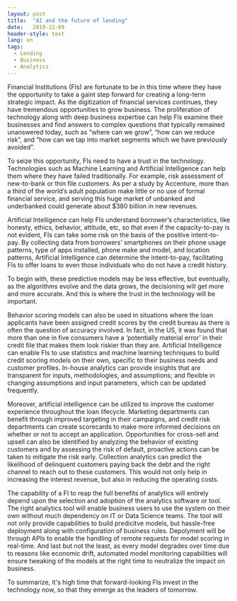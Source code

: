 ```yaml
---
layout: post
title:  "AI and the future of lending"
date:   2019-12-09
header-style: text
lang: en
tags:
  - Lending
  - Business
  - Analytics
---
```

Financial Institutions (FIs) are fortunate to be in this time where they have the opportunity to take a gaint step forward for creating a long-term strategic impact. As the digitization of financial services continues, they have tremendous opportunities to grow business. 
The proliferation of technology along with deep business expertise can help FIs examine their businesses and find answers to complex questions that typically remained unanswered today, such as “where can we grow”, “how can we reduce risk”, and “how can we tap into market segments which we have previously avoided”.

To seize this opportunity, FIs need to have a trust in the technology. Technologies such as Machine Learning and Artificial Intelligence  can help them where they have failed traditionally. For example, risk assessment of new-to-bank or thin file customers. As per a study by Accenture, more than a third of the world’s adult population make little or no use of formal financial service, and serving this huge market of unbanked and underbanked could generate about $380 billion in new revenues.

Artificial Intelligence can help FIs understand borrower’s characteristics, like honesty, ethics, behavior, attitude, etc, so that even if the capacity-to-pay is not evident, FIs can take some risk on the basis of the positive intent-to-pay. By collecting data from borrowers’ smartphones on their phone usage patterns, type of apps installed, phone make and model, and location patterns, Artificial Intelligence can determine the intent-to-pay, facilitating FIs to offer loans to even those individuals who do not have a credit history. 

To begin with, these predictive models may be less effective, but eventually, as the algorithms evolve and the data grows, the decisioning will get more and more accurate. And this is where the trust in the technology will be important.

Behavior scoring models can also be used in situations where the loan applicants have been assigned credit scores by the credit bureau as there is often the question of accuracy involved. In fact, in the US, it was found that more than one in five consumers have a ‘potentially material error’ in their credit file that makes them look riskier than they are. Artificial Intelligence can enable FIs to use statistics and machine learning techniques to build credit scoring models on their own, specific to their business needs and customer profiles. In-house analytics can provide insights that are transparent for inputs, methodologies, and assumptions; and flexible in changing assumptions and input parameters, which can be updated frequently.

Moreover, artificial intelligence can be utilized to improve the customer experience throughout the loan lifecycle. Marketing departments can benefit through improved targeting in their campaigns, and credit risk departments can create scorecards to make more informed decisions on whether or not to accept an application. Opportunities for cross-sell and upsell can also be identified by analyzing the behavior of existing customers and by assessing the risk of default, proactive actions can be taken to mitigate the risk early. Collection analytics can predict the likelihood of delinquent customers paying back the debt and the right channel to reach out to these customers. This would not only help in increasing the interest revenue, but also in reducing the operating costs.

The capability of a FI to reap the full benefits of analytics will entirely depend upon the selection and adoption of the analytics software or tool. The right analytics tool will enable business users to use the system on their own without much dependency on IT or Data Science teams. The tool will not only provide capabilities to build predicitve models, but hassle-free deployment along with configuration of business rules. Depolyment will be through APIs to enable the handling of remote requests for model scoring in real-time. And last but not the least, as every model degrades over time due to reasons like economic drift, automated model monitoring capabilities will ensure tweaking of the models at the right time to neutralize the impact on business.

To summarize, it's high time that forward-looking FIs invest in the technology now, so that they emerge as the leaders of tomorrow.
